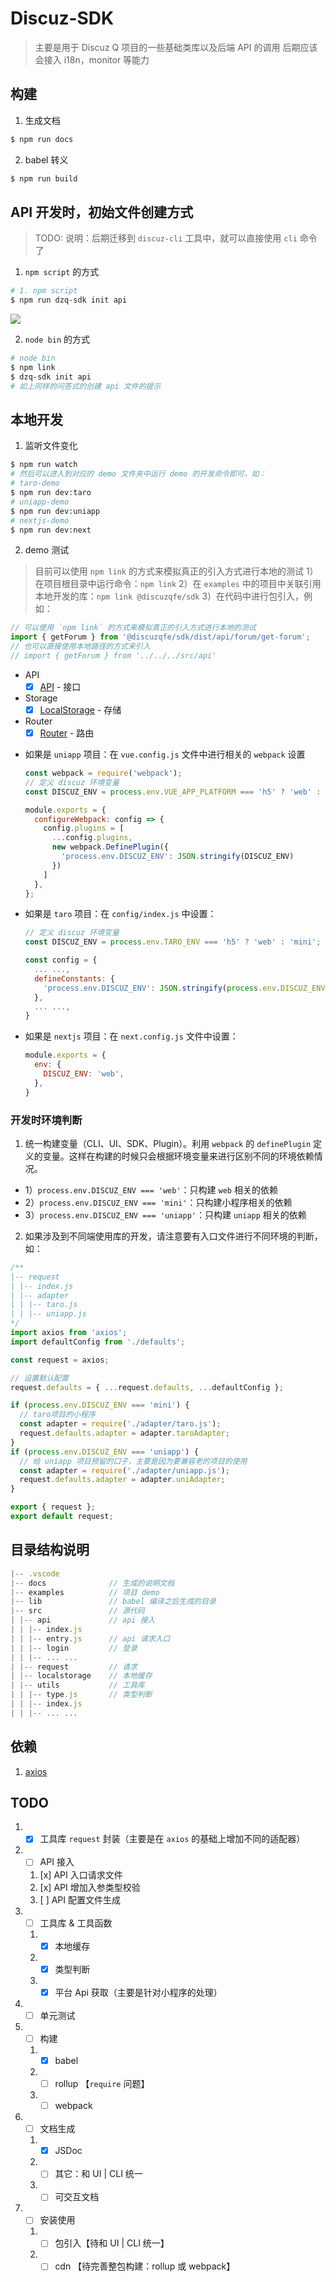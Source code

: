 # Discuz-SDK
> 主要是用于 Discuz Q 项目的一些基础类库以及后端 API 的调用
> 后期应该会接入 i18n，monitor 等能力

## 构建
1. 生成文档
```bash
$ npm run docs
```

2. babel 转义
```bash
$ npm run build
```

## API 开发时，初始文件创建方式
> TODO: 说明：后期迁移到 `discuz-cli` 工具中，就可以直接使用 `cli` 命令了

1. `npm script` 的方式
```bash
# 1. npm script
$ npm run dzq-sdk init api
```
![](https://main.qcloudimg.com/raw/62d62c4ac6154f2044087787012baedd.png)

2. `node bin` 的方式
```bash
# node bin
$ npm link
$ dzq-sdk init api
# 如上同样的问答式的创建 api 文件的提示
```

## 本地开发

1. 监听文件变化
```bash
$ npm run watch
# 然后可以进入到对应的 demo 文件夹中运行 demo 的开发命令即可，如：
# taro-demo
$ npm run dev:taro
# uniapp-demo
$ npm run dev:uniapp
# nextjs-demo
$ npm run dev:next
```

2. demo 测试
> 目前可以使用 `npm link` 的方式来模拟真正的引入方式进行本地的测试
1）在项目根目录中运行命令：`npm link`
2）在 `examples` 中的项目中关联引用本地开发的库：`npm link @discuzqfe/sdk`
3）在代码中进行包引入，例如：

```javascript
// 可以使用 `npm link` 的方式来模拟真正的引入方式进行本地的测试
import { getForum } from '@discuzqfe/sdk/dist/api/forum/get-forum';
// 也可以直接使用本地路径的方式来引入
// import { getForum } from '../../../src/api'
```

<!--<ComponentTOC>-->
- API
  - [x] [API](./src/api) - 接口
- Storage
  - [x] [LocalStorage](./src/localstorage) - 存储
- Router
  - [x] [Router](./src/router) - 路由
<!--</ComponentTOC>-->

- 如果是 `uniapp` 项目：在 `vue.config.js` 文件中进行相关的 `webpack` 设置
  ```javascript
  const webpack = require('webpack');
  // 定义 discuz 环境变量
  const DISCUZ_ENV = process.env.VUE_APP_PLATFORM === 'h5' ? 'web' : 'uniapp';

  module.exports = {
    configureWebpack: config => {
      config.plugins = [
        ...config.plugins,
        new webpack.DefinePlugin({
          'process.env.DISCUZ_ENV': JSON.stringify(DISCUZ_ENV)
        })
      ]
    },
  };
  ```

- 如果是 `taro` 项目：在 `config/index.js` 中设置：
  ```javascript
  // 定义 discuz 环境变量
  const DISCUZ_ENV = process.env.TARO_ENV === 'h5' ? 'web' : 'mini';

  const config = {
    ... ...,
    defineConstants: {
      'process.env.DISCUZ_ENV': JSON.stringify(process.env.DISCUZ_ENV),
    },
    ... ...,
  }
  ```

- 如果是 `nextjs` 项目：在 `next.config.js` 文件中设置：
  ```javascript
  module.exports = {
    env: {
      DISCUZ_ENV: 'web',
    },
  }
  ```

### 开发时环境判断
1. 统一构建变量（CLI、UI、SDK、Plugin）。利用 `webpack` 的 `definePlugin` 定义的变量。这样在构建的时候只会根据环境变量来进行区别不同的环境依赖情况。
- 1）`process.env.DISCUZ_ENV === 'web'`：只构建 `web` 相关的依赖
- 2）`process.env.DISCUZ_ENV === 'mini'`：只构建小程序相关的依赖
- 3）`process.env.DISCUZ_ENV === 'uniapp'`：只构建 `uniapp` 相关的依赖

2. 如果涉及到不同端使用库的开发，请注意要有入口文件进行不同环境的判断，如：
```javascript
/**
|-- request
| |-- index.js
| |-- adapter
| | |-- taro.js
| | |-- uniapp.js
*/
import axios from 'axios';
import defaultConfig from './defaults';

const request = axios;

// 设置默认配置
request.defaults = { ...request.defaults, ...defaultConfig };

if (process.env.DISCUZ_ENV === 'mini') {
  // taro项目的小程序
  const adapter = require('./adapter/taro.js');
  request.defaults.adapter = adapter.taroAdapter;
}
if (process.env.DISCUZ_ENV === 'uniapp') {
  // 给 uniapp 项目预留的口子，主要是因为要兼容老的项目的使用
  const adapter = require('./adapter/uniapp.js');
  request.defaults.adapter = adapter.uniAdapter;
}

export { request };
export default request;
```

## 目录结构说明
```javascript
|-- .vscode
|-- docs              // 生成的说明文档
|-- examples          // 项目 demo
|-- lib               // babel 编译之后生成的目录
|-- src               // 源代码
| |-- api             // api 接入
| | |-- index.js
| | |-- entry.js      // api 请求入口
| | |-- login         // 登录
| | |-- ... ...
| |-- request         // 请求
| |-- localstorage    // 本地缓存
| |-- utils           // 工具库
| | |-- type.js       // 类型判断
| | |-- index.js
| | |-- ... ...
```

## 依赖
1. [axios](https://github.com/axios/axios)

## TODO
1. - [x] 工具库 `request` 封装（主要是在 `axios` 的基础上增加不同的适配器）
2. - [ ] API 接入
   1. [x] API 入口请求文件
   2. [x] API 增加入参类型校验
   3. [ ] API 配置文件生成
3. - [ ] 工具库 & 工具函数
   1. - [x] 本地缓存
   2. - [x] 类型判断
   3. - [x] 平台 Api 获取（主要是针对小程序的处理）
4. - [ ] 单元测试
5. - [ ] 构建
   1. - [x] babel
   2. - [ ] rollup 【`require` 问题】
   3. - [ ] webpack
6. - [ ] 文档生成
   1. - [x] JSDoc
   2. - [ ] 其它：和 UI | CLI 统一
   3. - [ ] 可交互文档
7. - [ ] 安装使用
   1. - [ ] 包引入【待和 UI | CLI 统一】
   2. - [ ] cdn 【待完善整包构建：rollup 或 webpack】